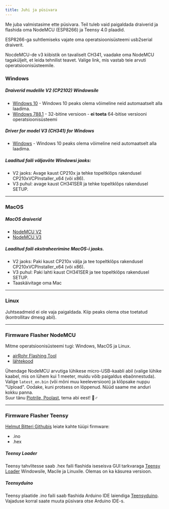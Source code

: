 ```yaml
---
title: Juhi ja püsivara
---
```


Me juba valmistasime ette püsivara. Teil tuleb vaid paigaldada draiverid ja flashida oma NodeMCU (ESP8266) ja Teensy 4.0 plaadid.

ESP8266-ga suhtlemiseks vajate oma operatsioonisüsteemi usb2serial draiverit.

NocdeMCU-de v3 kiibistik on tavaliselt CH341, vaadake oma NodeMCU tagaküljelt, et leida tehnilist teavet. Valige link, mis vastab teie arvuti operatsioonisüsteemile.

### Windows

##### Draiverid mudelile V2 (CP2102) Windowsile
* [Windows 10](https://www.silabs.comdocumentspublicsoftwareCP210x_Universal_Windows_Driver.zip) - Windows 10 peaks olema võimeline neid automaatselt alla laadima.
* [Windows 788.1](https://www.silabs.comdocumentspublicsoftwareCP210x_Windows_Drivers.zip) - 32-bitine versioon - **ei toeta** 64-bitise versiooni operatsioonisüsteemi

##### Driver for model V3 (CH341) for Windows
* [Windows](http://www.wch.cndownloadsfile5.html) - Windows 10 peaks olema võimeline neid automaatselt alla laadima.

##### Laaditud faili väljavõte Windowsi jaoks:
* V2 jaoks: Avage kaust CP210x ja tehke topeltklõps rakendusel CP210xVCPInstaller_x64 (või x86).
* V3 puhul: avage kaust CH341SER ja tehke topeltklõps rakendusel SETUP.

---

### MacOS

##### MacOS draiverid
* [NodeMCU V2](https://www.silabs.comdocumentspublicsoftwareMac_OSX_VCP_Driver.zip )
* [NodeMCU V3](http://www.wch.cndownloadsfile178.html)

##### Laaditud faili ekstraheerimine MacOS-i jaoks.
* V2 jaoks: Paki kaust CP210x välja ja tee topeltklõps rakendusel CP210xVCPInstaller_x64 (või x86).
* V3 puhul: Paki lahti kaust CH341SER ja tee topeltklõps rakendusel SETUP.
* Taaskäivitage oma Mac

---

### Linux
Juhtseadmeid ei ole vaja paigaldada. Kiip peaks olema otse toetatud (kontrollitav dmesg abil).

---
### Firmware Flasher NodeMCU
Mitme operatsioonisüsteemi tugi: Windows, MacOS ja Linux.

* [airRohr Flashing Tool](http://firmware.sensor.communityairrohrflashing-tool)
* [lähtekood](https://github.comopendata-stuttgartairrohr-firmware-flasher)

Ühendage NodeMCU arvutiga lühikese micro-USB-kaabli abil (valige lühike kaabel, mis on lühem kui 1 meeter, muidu võib paigaldus ebaõnnestuda). Valige `latest_en.bin` (või mõni muu keeleversioon) ja klõpsake nuppu "Upload".
Oodake, kuni protsess on lõppenud. Nüüd saame me anduri kokku panna.
<br>
Suur tänu [Piotrile, Poolast](https://dropbox.inf.re), tema abi eest! 🙋♂️

---
### Firmware Flasher Teensy
[Helmut Bitteri Githubis](https://github.comhbitterDNMStreemasterFirmware) leiate kahte tüüpi firmware:
* .ino
* .hex

##### Teensy Loader
Teensy tahvlitesse saab .hex faili flashida iseseisva GUI tarkvaraga [Teensy Loader](https://www.pjrc.comteensyloader.html) Windowsile, Macile ja Linuxile.
Olemas on ka käsurea versioon.

##### Teensyduino
Teensy plaatide .ino faili saab flashida Arduino IDE laiendiga [Teensyduino](https://www.pjrc.comteensyteensyduino.html).
Vajaduse korral saate muuta püsivara otse Arduino IDE-s.
